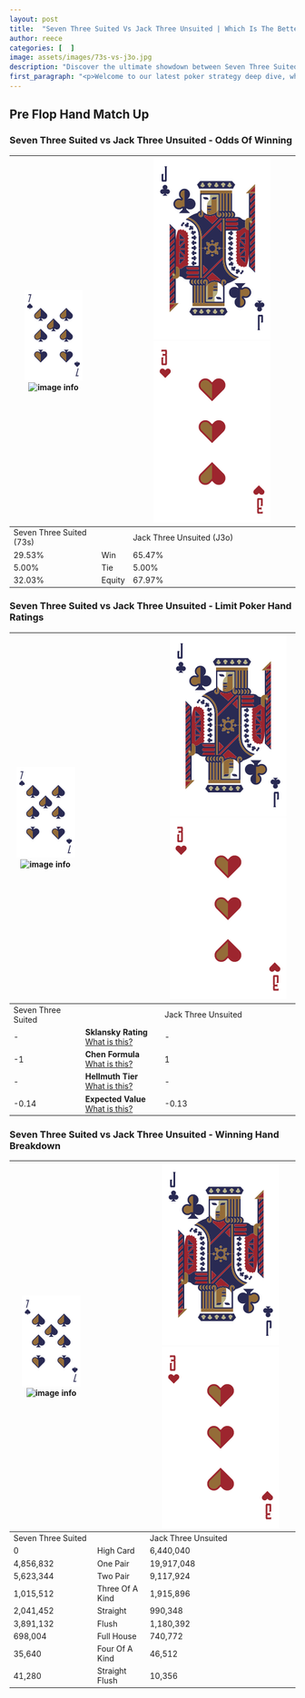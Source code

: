 ```yaml
---
layout: post
title:  "Seven Three Suited Vs Jack Three Unsuited | Which Is The Better Hand In Poker? A Complete Guide"
author: reece
categories: [  ]
image: assets/images/73s-vs-j3o.jpg
description: "Discover the ultimate showdown between Seven Three Suited and Jack Three Unsuited in poker! Uncover the odds, strategies, and scenarios where one hand triumphs over the other. Get ready to up your poker game with this thrilling analysis."
first_paragraph: "<p>Welcome to our latest poker strategy deep dive, where we're pitting two distinct hands against each other in a high-stakes showdown: Seven Three Suited vs Jack Three Unsuited.</p><p>In the dynamic world of poker, every decision counts, and knowing which hand holds the upper hand is key to your success at the table.</p><p>In this article, we'll dissect these two hands, explore the scenarios where one dominates the other, and equip you with the knowledge to make strategic choices that can tip the odds in your favor.</p><p>Get ready to unravel the intriguing dynamics of these poker hands and elevate your game to new heights.</p>"
---
```




[comment]: # (sp0)

## Pre Flop Hand Match Up

<div class="table hand-ratings" markdown="1"> 



### Seven Three Suited vs Jack Three Unsuited - Odds Of Winning


    
| ![image info](assets/images/hand1/7.png) ![image info](assets/images/hand1/3s.png) |  | ![image info](assets/images/hand2/J.png) ![image info](assets/images/hand2/3o.png) |
| -------- | -------- | -------- |
| Seven Three Suited (73s) |  | Jack Three Unsuited (J3o) |
| 29.53% | Win | 65.47% |
| 5.00% | Tie | 5.00% |
| 32.03% | Equity | 67.97% |




[comment]: # (sp1)



### Seven Three Suited vs Jack Three Unsuited - Limit Poker Hand Ratings


    
| ![image info](assets/images/hand1/7.png) ![image info](assets/images/hand1/3s.png) |  | ![image info](assets/images/hand2/J.png) ![image info](assets/images/hand2/3o.png) |
| -------- | -------- | -------- |
| Seven Three Suited |  | Jack Three Unsuited |
| - | **Sklansky Rating** [What is this?](/sklansky-rating-explained) | - |
| -1 | **Chen Formula** [What is this?](/chen-formula-explained) | 1 |
| - | **Hellmuth Tier** [What is this?](/Hellmuth-tier-explained) | - |
| -0.14 | **Expected Value** [What is this?](/expected-value-explained) | -0.13 |




[comment]: # (sp2)



### Seven Three Suited vs Jack Three Unsuited - Winning Hand Breakdown


    
| ![image info](assets/images/hand1/7.png) ![image info](assets/images/hand1/3s.png) |  | ![image info](assets/images/hand2/J.png) ![image info](assets/images/hand2/3o.png) |
| -------- | -------- | -------- |
| Seven Three Suited |  | Jack Three Unsuited |
| 0 | High Card | 6,440,040 |
| 4,856,832 | One Pair | 19,917,048 |
| 5,623,344 | Two Pair | 9,117,924 |
| 1,015,512 | Three Of A Kind | 1,915,896 |
| 2,041,452 | Straight | 990,348 |
| 3,891,132 | Flush | 1,180,392 |
| 698,004 | Full House | 740,772 |
| 35,640 | Four Of A Kind | 46,512 |
| 41,280 | Straight Flush | 10,356 |




[comment]: # (sp3)



</div>

[comment]: # (sp4)



[comment]: # (sp5)

